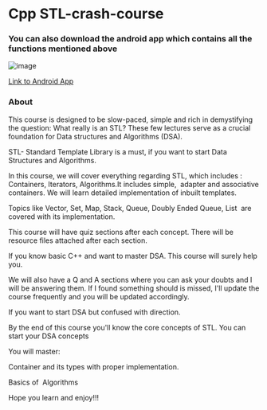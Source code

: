 # Cpp STL-crash-course

### You can also download the android app which contains all the functions mentioned above
![image](https://user-images.githubusercontent.com/66861659/161381391-52b4ca92-1f57-48b8-b2b0-20d3d6d34535.png)

<a href = "https://play.google.com/store/apps/details?id=appinventor.ai_kmryashasvi.stlcpp">Link to Android App</a>

### About
This course is designed to be slow-paced, simple and rich in demystifying the question: What really is an STL? These few lectures serve as a crucial foundation for Data structures and Algorithms (DSA). 

STL- Standard Template Library is a must, if you want to start Data Structures and Algorithms.

In this course, we will cover everything regarding STL, which includes : Containers, Iterators, Algorithms.It includes simple,  adapter and associative containers. We will learn detailed implementation of inbuilt templates. 

Topics like Vector, Set, Map, Stack, Queue, Doubly Ended Queue, List  are covered with its implementation.

This course will have quiz sections after each concept. There will be resource files attached after each section.

If you know basic C++ and want to master DSA. This course will surely help you.

We will also have a Q and A sections where you can ask your doubts and I will be answering them. If I found something should is missed, I'll update the course frequently and you will be updated accordingly.

If you want to start DSA but confused with direction.

By the end of this course you'll know the core concepts of STL. You can start your DSA concepts 

You will master:

Container and its types with proper implementation.

Basics of  Algorithms

Hope you learn and enjoy!!!
